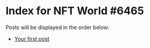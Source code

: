 # Index for NFT World #6465
Posts will be displayed in the order below:

- [Your first post](./001-first.md)

